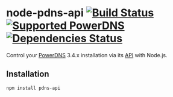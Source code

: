# node-pdns-api [![Build Status][Travis Image]][Travis URL] [![Supported PowerDNS][PowerDNS Image]][PowerDNS] [![Dependencies Status][DavidDM Image]][DavidDM URL]

Control your [PowerDNS][] 3.4.x installation via its [API][PowerDNS API] with Node.js.

## Installation

```
npm install pdns-api
```

[PowerDNS]: https://www.powerdns.com/
[PowerDNS API]: https://doc.powerdns.com/3/httpapi/README/
[PowerDNS Image]: https://img.shields.io/badge/powerdns-3.4.x-lightgrey.svg
[Travis URL]: https://travis-ci.org/dave-irvine/node-pdns-api
[Travis Image]: https://travis-ci.org/dave-irvine/node-pdns-api.svg?branch=master
[DavidDM Image]: https://img.shields.io/david/dave-irvine/node-pdns-api.svg
[DavidDM URL]: https://david-dm.org/dave-irvine/node-pdns-api